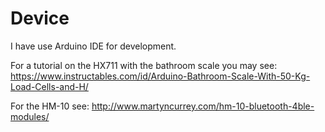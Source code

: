 # Device
I have use Arduino IDE for development.

For a tutorial on the HX711 with the bathroom scale you may see: https://www.instructables.com/id/Arduino-Bathroom-Scale-With-50-Kg-Load-Cells-and-H/

For the HM-10 see: http://www.martyncurrey.com/hm-10-bluetooth-4ble-modules/

